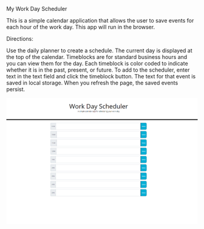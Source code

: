My Work Day Scheduler

This is a simple calendar application that allows the user to save events for each hour of the work day. This app will run in the browser.

Directions:

Use the daily planner to create a schedule.
The current day is displayed at the top of the calendar.
Timeblocks are for standard business hours and you can view them for the day.
Each timeblock is color coded to indicate whether it is in the past, present, or future.
To add to the scheduler, enter text in the text field and click the timeblock button. 
The text for that event is saved in local storage.
When you refresh the page, the saved events persist.

<img src="./Assets/My-Work-Day-Scheduler.png">